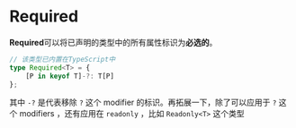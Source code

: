 # Required

**Required**可以将已声明的类型中的所有属性标识为**必选的**。

```typescript
// 该类型已内置在TypeScript中
type Required<T> = { 
    [P in keyof T]-?: T[P] 
};
```

其中 `-?` 是代表移除 `?` 这个 modifier 的标识。再拓展一下，除了可以应用于 `?` 这个 modifiers ，还有应用在 `readonly` ，比如 `Readonly<T>` 这个类型

